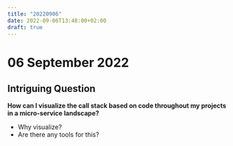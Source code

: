 ```yaml
---
title: "20220906"
date: 2022-09-06T13:48:00+02:00
draft: true
---
```


# 06 September 2022
## Intriguing Question
**How can I visualize the call stack based on code throughout my projects in a micro-service landscape?**

- Why visualize?
- Are there any tools for this?